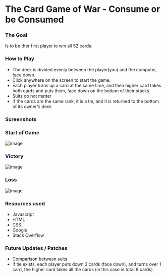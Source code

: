 # The Card Game of War - Consume or be Consumed

### The Goal
Is to be ther first player to win all 52 cards.

### How to Play
* The deck is divided evenly between the player(you) and the computer, face down. 
* Click anywhere on the screen to start the game.
* Each player turns up a card at the same time, and then higher card takes both cards and puts them, face down on the bottom of their stacks
* Suits do not matter
* If the cards are the same rank, it is a tie, and it is returned to the bottom of its owner's deck

### Screenshots

### Start of Game
![image](https://user-images.githubusercontent.com/102340067/163060294-dd4841ed-2827-4486-9d55-943db3ab7c26.png)

### Victory
![image](https://user-images.githubusercontent.com/102340067/163060370-db4fea31-28f1-428b-ac36-d4972541571d.png)

### Loss
![image](https://user-images.githubusercontent.com/102340067/163060395-c406d793-2b90-48b9-ae30-ac98a216b5c8.png)

### Resources used
* Javascript
* HTML
* CSS
* Google
* Stack Overflow

### Future Updates / Patches
* Comparison between suits
* If tie exists, each player puts down 3 cards (face down), and turns over 1 card, the higher card takes all the cards (in this case in total 8 cards)
